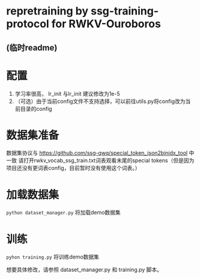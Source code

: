 # repretraining by ssg-training-protocol for RWKV-Ouroboros
(临时readme)
---
# 配置

1. 学习率很高， lr_init 与lr_init 建议修改为1e-5
2. （可选）由于当前config文件不支持选择，可以前往utils.py将config改为当前目录的config


# 数据集准备
数据集协议与 https://github.com/ssg-qwq/special_token_json2binidx_tool 中一致
请打开rwkv_vocab_ssg_train.txt词表观看末尾的special tokens（但是因为项目还没有更词表config，目前暂时没有使用这个词表。）

# 加载数据集
```python dataset_manager.py```
将加载demo数据集

# 训练
```pyhon training.py```
将训练demo数据集

想要具体修改，请参照 dataset_manager.py 和 training.py 脚本。